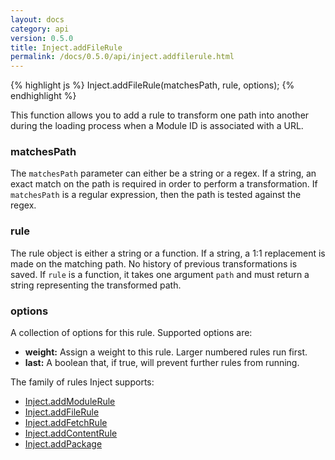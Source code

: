 ```yaml
---
layout: docs
category: api
version: 0.5.0
title: Inject.addFileRule
permalink: /docs/0.5.0/api/inject.addfilerule.html
---
```


{% highlight js %}
Inject.addFileRule(matchesPath, rule, options);
{% endhighlight %}

This function allows you to add a rule to transform one path into another during the loading process when a Module ID is associated with a URL.

### matchesPath
The `matchesPath` parameter can either be a string or a regex. If a string, an exact match on the path is required in order to perform a transformation. If `matchesPath` is a regular expression, then the path is tested against the regex.

### rule
The rule object is either a string or a function. If a string, a 1:1 replacement is made on the matching path. No history of previous transformations is saved. If `rule` is a function, it takes one argument `path` and must return a string representing the transformed path.

### options
A collection of options for this rule. Supported options are:

* **weight:** Assign a weight to this rule. Larger numbered rules run first.
* **last:** A boolean that, if true, will prevent further rules from running.

The family of rules Inject supports:

* [Inject.addModuleRule](/docs/0.5.0/api/inject.addmodulerule.html)
* [Inject.addFileRule](/docs/0.5.0/api/inject.addfilerule.html)
* [Inject.addFetchRule](/docs/0.5.0/api/inject.addfetchrule.html)
* [Inject.addContentRule](/docs/0.5.0/api/inject.addcontentrule.html)
* [Inject.addPackage](/docs/0.5.0/api/inject.addpackage.html)
